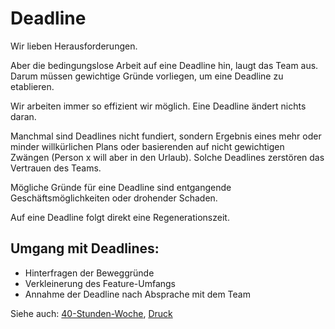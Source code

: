 # Deadline

Wir lieben Herausforderungen.

Aber die bedingungslose Arbeit auf eine Deadline hin, laugt das Team aus. Darum müssen gewichtige Gründe vorliegen, um eine Deadline zu etablieren.

Wir arbeiten immer so effizient wir möglich. Eine Deadline ändert nichts daran.

Manchmal sind Deadlines nicht fundiert, sondern Ergebnis eines mehr oder minder willkürlichen Plans oder basierenden auf nicht gewichtigen Zwängen (Person x will aber in den Urlaub). Solche Deadlines zerstören das Vertrauen des Teams.

Mögliche Gründe für eine Deadline sind entgangende Geschäftsmöglichkeiten oder drohender Schaden.</p>
Auf eine Deadline folgt direkt eine Regenerationszeit.

## Umgang mit Deadlines:
* Hinterfragen der Beweggründe
* Verkleinerung des Feature-Umfangs
* Annahme der Deadline nach Absprache mit dem Team

Siehe auch: [40-Stunden-Woche](FourtyHourWeek.md), [Druck](Druck.md)
